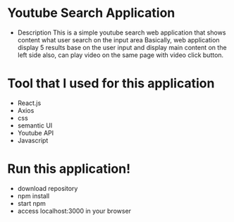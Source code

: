 # Youtube Search Application
 
 - Description
  This is a simple youtube search web application that shows content what user search on the input area
  Basically, web application display 5 results base on the user input and display main content on the left side
  also, can play video on the same page with video click button.
  
# Tool that I used for this application
  - React.js
  - Axios
  - css
  - semantic UI
  - Youtube API
  - Javascript
  
# Run this application!
 - download repository
 - npm install
 - start npm
 - access localhost:3000 in your browser
 
